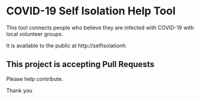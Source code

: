 # COVID-19 Self Isolation Help Tool

This tool connects people who believe they are infected with COVID-19 with local volunteer groups.

It is available to the public at http://selfisolationh

## This project is accepting Pull Requests

Please help contribute.

Thank you
